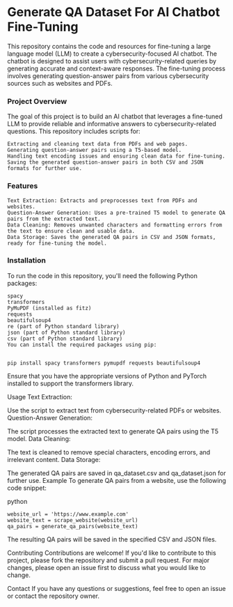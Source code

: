 # Generate QA Dataset For AI Chatbot Fine-Tuning
This repository contains the code and resources for fine-tuning a large language model (LLM) to create a cybersecurity-focused AI chatbot. The chatbot is designed to assist users with cybersecurity-related queries by generating accurate and context-aware responses. The fine-tuning process involves generating question-answer pairs from various cybersecurity sources such as websites and PDFs.

### Project Overview
The goal of this project is to build an AI chatbot that leverages a fine-tuned LLM to provide reliable and informative answers to cybersecurity-related questions. This repository includes scripts for:

    Extracting and cleaning text data from PDFs and web pages.
    Generating question-answer pairs using a T5-based model.
    Handling text encoding issues and ensuring clean data for fine-tuning.
    Saving the generated question-answer pairs in both CSV and JSON formats for further use.
### Features
    Text Extraction: Extracts and preprocesses text from PDFs and websites.
    Question-Answer Generation: Uses a pre-trained T5 model to generate QA pairs from the extracted text.
    Data Cleaning: Removes unwanted characters and formatting errors from the text to ensure clean and usable data.
    Data Storage: Saves the generated QA pairs in CSV and JSON formats, ready for fine-tuning the model.
### Installation
To run the code in this repository, you'll need the following Python packages:

    spacy
    transformers
    PyMuPDF (installed as fitz)
    requests
    beautifulsoup4
    re (part of Python standard library)
    json (part of Python standard library)
    csv (part of Python standard library)
    You can install the required packages using pip:


    pip install spacy transformers pymupdf requests beautifulsoup4
Ensure that you have the appropriate versions of Python and PyTorch installed to support the transformers library.

Usage
Text Extraction:

Use the script to extract text from cybersecurity-related PDFs or websites.
Question-Answer Generation:

The script processes the extracted text to generate QA pairs using the T5 model.
Data Cleaning:

The text is cleaned to remove special characters, encoding errors, and irrelevant content.
Data Storage:

The generated QA pairs are saved in qa_dataset.csv and qa_dataset.json for further use.
Example
To generate QA pairs from a website, use the following code snippet:

python

    website_url = 'https://www.example.com'
    website_text = scrape_website(website_url)
    qa_pairs = generate_qa_pairs(website_text)
The resulting QA pairs will be saved in the specified CSV and JSON files.

Contributing
Contributions are welcome! If you'd like to contribute to this project, please fork the repository and submit a pull request. For major changes, please open an issue first to discuss what you would like to change.

Contact
If you have any questions or suggestions, feel free to open an issue or contact the repository owner.
